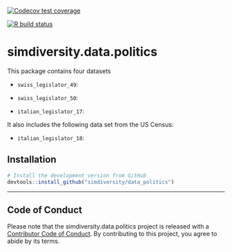 
  [![Codecov test coverage](https://codecov.io/gh/simdiversity/data-politics/branch/master/graph/badge.svg)](https://codecov.io/gh/simdiversity/data-politics?branch=master)

  [![R build status](https://github.com/simdiversity/data-politics/workflows/R-CMD-check/badge.svg)](https://github.com/simdiversity/data-politics/actions)

# simdiversity.data.politics


This package contains four datasets

* `swiss_legislator_49`: 

* `swiss_legislator_50`: 

* `italian_legislator_17`: 

It also includes the following data set from the US Census:

* `italian_legislator_18`: 

## Installation

```R
# Install the development version from GitHub
devtools::install_github("simdiversity/data_politics")
```

-----

## Code of Conduct

Please note that the simdiversity.data.politics project is released with a [Contributor Code of Conduct](https://contributor-covenant.org/version/2/0/CODE_OF_CONDUCT.html). By contributing to this project, you agree to abide by its terms.
